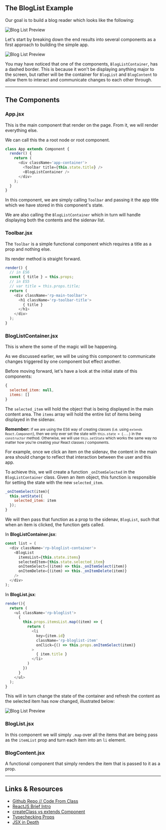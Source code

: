 ## The BlogList Example


Our goal is to build a blog reader which looks like the following:


![Blog List Preview][preview]


Let's start by breaking down the end results into several components as a first approach to building the simple app.


![Blog List Preview][breakdown_skeleton]


You may have noticed that one of the components, `BlogListContainer`, has a dashed border. This is because it won't be displaying anything major to the screen, but rather will be the container for `BlogList` and `BlogContent` to allow them to interact and communicate changes to each other through.


----


## The Components


### App.jsx


This is the main component that render on the page. From it, we will render everything else.


We can call this the a root node or root component.


```javascript
class App extends Component {
  render() {
    return (
      <div className='app-container'>
        <Toolbar title={this.state.title} />
        <BlogListContainer />
      </div>
    );
  }
}
```


In this component, we are simply calling `Toolbar` and passing it the app title which we have stored in this component's state.


We are also calling the `BlogListContainer` which in turn will handle displaying both the contents and the sidenav list.



### Toolbar.jsx


The `Toolbar` is a simple functional component which requires a title as a prop and nothing else.


Its render method is straight forward.


```javascript
render() {
  // in ES6
  const { title } = this.props;
  // in ES5
  // var title = this.props.title;
  return (
    <div className='rp-main-toolbar'>
      <h1 className='rp-toolbar-title'>
        { title }
      </h1>
    </div>
  );
}
```


### BlogListContainer.jsx


This is where the some of the magic will be happening.


As we discussed earlier, we will be using this component to communicate changes triggered by one component but effect another.


Before moving forward, let's have a look at the initial state of this components:


```javascript
{
  selected_item: null,
  items: []
}
```


The `selected_item` will hold the object that is being displayed in the main content area. The `items` array will hold the entire list of items being displayed in the sidenav.


**Remember:**
<small>If we are using the ES6 way of creating classes (i.e. using `extends React.Component`), then we only ever set the state with `this.state = {...}` in the `constructor` method. Otherwise, we will use `this.setState` which works the same way no matter how you're creating your React classes / components.</small>


For example, once we click an item on the sidenav, the content in the main area should change to reflect that interaction between the user and this app.


To achieve this, we will create a function `_onItemSelected` in the `BlogListContainer` class. Given an item object, this function is responsible for setting the state with the new `selected_item`.


```javascript
_onItemSelect(item){
  this.setState({
    selected_item: item
  });
}
```


We will then pass that function as a prop to the sidenav, `BlogList`, such that when an item is clicked, the function gets called.


In **BlogListContainer.jsx**:

```javascript
const list = (
  <div className='rp-bloglist-container'>
    <BlogList
      itemsList={this.state.items}
      selectedItem={this.state.selected_item}
      onItemSelect={(item) => this._onItemSelect(item)}
      onItemDelete={(item) => this._onItemDelete(item)}
    />
  </div>
);
```


In **BlogList.jsx**:

```javascript
render(){
  return (
    <ul className='rp-bloglist'>
      {
        this.props.itemsList.map((item) => {
          return (
            <li
              key={item.id}
              className='rp-bloglist-item'
              onClick={() => this.props.onItemSelect(item)}
            >
              { item.title }
            </li>
          )
        })
      }
    </ul>
  );
}
```


This will in turn change the state of the container and refresh the content as the selected item has now changed, illustrated below:


![Blog List Preview][bloglist_container_steps]


### BlogList.jsx

In this component we will simply `.map` over all the items that are being pass as the `itemList` prop and turn each item into an `li` element.


### BlogContent.jsx

A functional component that simply renders the item that is passed to it as a prop.

----

## Links & Resources

- [Github Repo // Code From Class](https://github.com/FaisalAl-Tameemi/react-sidelist-example)
- [ReactJS Brief Intro](https://faisalaltameemi.gitbooks.io/intro-to-reactjs/content/chapter_1/)
- [createClass vs extends Component](https://toddmotto.com/react-create-class-versus-component/)
- [Typechecking Props](https://facebook.github.io/react/docs/typechecking-with-proptypes.html)
- [JSX in Depth](https://facebook.github.io/react/docs/jsx-in-depth.html)


<!-- IMAGES -->
[preview]: https://cl.ly/141J1f44033y/Image%202016-07-19%20at%2010.19.45%20PM.png "Blog List Preview"
[breakdown_skeleton]: https://cl.ly/35193Z0q1f3f/Image%202016-07-19%20at%2010.35.03%20PM.png "Breakdown Skeleton"
[bloglist_container_steps]: https://cl.ly/052N2R1u2N30/Image%202016-07-19%20at%2010.52.40%20PM.png "Container Steps"
